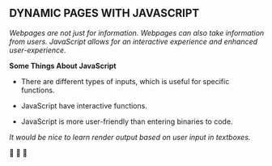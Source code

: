 ## **DYNAMIC PAGES WITH JAVASCRIPT**

*Webpages are not just for information. Webpages can also take information from users. JavaScript allows for an interactive experience and enhanced user-experience.*

**Some Things About JavaScript**

* There are different types of inputs, which is useful for specific functions.

* JavaScript have interactive functions.

* JavaScript is more user-friendly than entering binaries to code.

*It would be nice to learn render output based on user input in textboxes.*

:see_no_evil: :speak_no_evil: :hear_no_evil:
